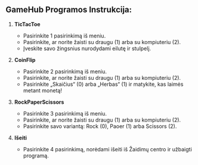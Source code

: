 ## GameHub Programos Instrukcija:
1. **TicTacToe**
   - Pasirinkite 1 pasirinkimą iš meniu.
   - Pasirinkite, ar norite žaisti su draugu (1) arba su kompiuteriu (2).
   - Įveskite savo žingsnius nurodydami eilutę ir stulpelį.

2. **CoinFlip**
   - Pasirinkite 2 pasirinkimą iš meniu.
   - Pasirinkite, ar norite žaisti su draugu (1) arba su kompiuteriu (2).
   - Pasirinkite „Skaičius“ (0) arba „Herbas“ (1) ir matykite, kas laimės metant monetą!

3. **RockPaperScissors**
   - Pasirinkite 3 pasirinkimą iš meniu.
   - Pasirinkite, ar norite žaisti su draugu (1) arba su kompiuteriu (2).
   - Pasirinkite savo variantą: Rock (0), Paoer (1) arba Scissors (2).

4. **Išeiti**
   - Pasirinkite 4 pasirinkimą, norėdami išeiti iš Žaidimų centro ir užbaigti programą.

